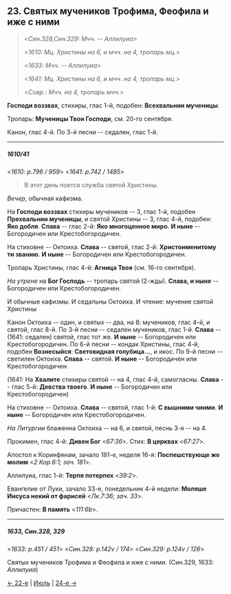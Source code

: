 
## 23. Святых мучеников Трофима, Феофила и иже с ними

> <*Син.328,Син.329: Мчч. -- Аллилуиа*>
>
> <*1610: Мц. Христины на 6, и мчч. на 4, тропарь мц.*>
> 
> <*1633: Мчч. -- Аллилуиа*>
>
> <*1641: Мц. Христины на 6, и мчч. на 4, тропарь мц.*>
>
> <*Совр.: Мчч. на 4, тропарь мчч.*>

**Господи воззвах**, стихиры, глас 1-й, подобен: **Всехвальнии мученицы**.

Тропарь: **Мученицы Твои Господи**, см. 20-го сентября. 

Канон, глас 4-й. По 3-й песни -- седален, глас 1-й.

---

##### 1610/41

<*1610: p.796 / 959*>
<*1641: p.742 / 1485*>

> В этот день поется служба святой Христины.

*Вечер*, обычная кафизма. 

На **Господи воззвах** стихиры мучеников -- 3, глас 1-й, подобен **Прехвальнии мученицы**, 
и святой Христины -- 3, глас 4-й, подобен: **Яко добля**. 
**Слава** -- глас 2-й: **Яко многоценное миро**. 
**И ныне** -- Богородичен или Крестобогородичен.

На стиховне -- Октоиха. 
**Слава** -- святой, глас 2-й: **Христоименитому ти званию**.
**И ныне** -- Богородичен или Крестобогородичен. 

Тропарь Христины, глас 4-й: **Агница Твоя** (см. 16-го сентября).

*На утрене* на **Бог Господь** -- тропарь святой (2-жды).
**Слава, и ныне** -- Богородичен или Крестобогородичен.

И обычные кафизмы. 
И седальны Октоиха. И чтение: мучение святой Христины

Канон Октоиха -- один, и святых -- два, на 8: мучеников, глас 4-й, и святой, глас 8-й.
По 3-й песни -- седален мучеников, глас 1-й. 
**Слава** -- (1641: седален) святой, глас тот же.
**И ныне** -- Богородичен или Крестобогородичен. 
По 6-й песни -- кондак Христины, глас 4-й, подобен **Вознесыйся**: **Световидная голубица...**, и икос.
По 9-й песни -- светилен Октоиха. 
**Слава** -- святой. 
**И ныне** -- Богородичен или Крестобогородичен.

(1641: На **Хвалите** стихиры святой -- на 4, глас 4-й, самогласны. 
**Слава** -- глас 5-й: **Девства твоего**. 
**И ныне** -- Богородичен или Крестобогородичен)

На стиховне -- Октоиха. 
**Слава** -- святой, глас 1-й: **С вышними чинми**.
**И ныне** -- Богородичен или Крестобогородичен.

*На Литургии* блаженна Октоиха -- на 6, и святой, песнь 3-я -- на 4.

Прокимен, глас 4-й: **Дивен Бог** <*67:36*>. 
Стих: **В церквах** <*67:27*>.

Апостол к Коринфянам, зачало 181-е, неделя 16-я:
**Поспешствующе же молим** <*2 Кор.6:1; зач. 181*>.

Аллилуиа, глас 1-й: **Терпя потерпех** <*39:2*>.

Евангелие от Луки, зачало 33-е, понедельник 4-й недели:
**Моляше Иисуса некий от фарисей** <*Лк.7:36; зач. 33*>.

Причастен: **В память** <*111:6b*>.

---

##### 1633, Син.328, 329

<*1633: p.451 / 451*>
<*Син.328: p.142v / 174*>
<*Син.329: p.124v / 126*>

Святых мучеников Трофима и Феофила и иже с ними. (Син.329, 1633: *Аллилуиа*)

[← 22-е](07_22_SAB.ru.md) | [Июль](README.md#23-й) | [24-е →](07_24_SAB.ru.md)
